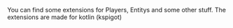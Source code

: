 You can find some extensions for Players, Entitys and some other stuff.
The extensions are made for kotlin (kspigot)
